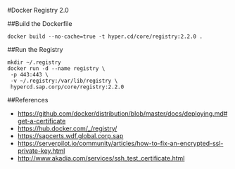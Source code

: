 #Docker Registry 2.0

##Build the Dockerfile

    docker build --no-cache=true -t hyper.cd/core/registry:2.2.0 .

##Run the Registry

    mkdir ~/.registry
    docker run -d --name registry \
     -p 443:443 \
     -v ~/.registry:/var/lib/registry \
     hypercd.sap.corp/core/registry:2.2.0


##References
- https://github.com/docker/distribution/blob/master/docs/deploying.md#get-a-certificate
- https://hub.docker.com/_/registry/
- https://sapcerts.wdf.global.corp.sap
- https://serverpilot.io/community/articles/how-to-fix-an-encrypted-ssl-private-key.html
- http://www.akadia.com/services/ssh_test_certificate.html